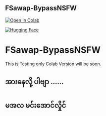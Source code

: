 ## FSawap-BypassNSFW
[![Open In Colab](https://img.shields.io/badge/Open%20In-Colab-blue?logo=google-colab&logoColor=white)](https://colab.research.google.com/github/victorgeel/FSawap-BypassNSFW/blob/main/FSawap_BypassNSFW.ipynb)


[![Hugging Face](https://img.shields.io/badge/Demo-%F0%9F%A4%97%20Hugging%20Face-blue)](https://huggingface.co/spaces/victorisgeek/FSawap-BypassNSFW)


# FSawap-BypassNSFW


This is Testing only 
Colab Version will be soon.

## အားနေလို့ ပါဗျာ ......
## မအလ မင်းအောင်လှိုင်

